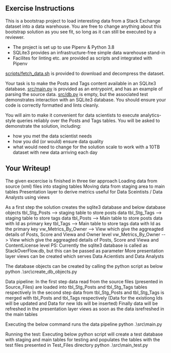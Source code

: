 ## Exercise Instructions

This is a bootstrap project to load interesting data from a Stack Exchange dataset into a data warehouse.
You are free to change anything about this bootstrap solution as you see fit, so long as it can still be executed by a reviewer.

- The project is set up to use Pipenv & Python 3.8
- SQLite3 provides an infrastructure-free simple data warehouse stand-in
- Facilites for linting etc. are provided as scripts and integrated with Pipenv

[scripts/fetch_data.sh](scripts/fetch_data.sh) is provided to download and decompress the dataset.

Your task is to make the Posts and Tags content available in an SQLite3 database.
[src/main.py](src/main.py) is provided as an entrypoint, and has an example of parsing the source data.
[src/db.py](src/db.py) is empty, but the associated test demonstrates interaction with an SQLite3 database.
You should ensure your code is correctly formatted and lints cleanly.

You will aim to make it convenient for data scientists to execute analytics-style queries reliably over the Posts and Tags tables.
You will be asked to demonstrate the solution, including:
- how you met the data scientist needs
- how you did (or would) ensure data quality
- what would need to change for the solution scale to work with a 10TB dataset with new data arriving each day

## Your Writeup!

The given excercise is finished in three tier approach
    Loading data from source (xml) files into staging tables
    Moving data from staging area to main tables
    Presentation layer to derive metrics useful for Data Sceintists /  Data Analysts using views

As a first step the solution creates the sqlite3 database and below database objects
    tbl_Stg_Posts --> staging table to store posts data
    tbl_Stg_Tags --> staging table to store tags data
    tbl_Posts --> Main table to store posts data with Id as primary key
    tbl_Tags --> Main table to store tags data with Id as the primary key
    vw_Metrics_By_Owner --> View which give the aggreagted details of Posts, Score and Viewa and Owner level
    vw_Metrics_By_Owner --> View which give the aggreagted details of Posts, Score and Viewa and ContentLicense level
PS: 
Currently the sqlite3 database is called as StackOverFlow.db, but this can be passed as parameter
More presentation layer views can be created which serves Data Acientists and Data Analysts

The database objects can be created by calling the python script as below
python .\src\create_db_objects.py  

Data pipeline:
In the first step data read from the source files (presented in Source_Files) are loaded into tbl_Stg_Posts and tbl_Stg_Tags tables respectively
In the second step data from tbl_Stg_Posts and tbl_Stg_Tags is merged with tbl_Posts and tbl_Tags respectively (Data for the existiong Ids will be updated and Data for new Ids will be inserted)
Finally data will be refreshed in the presentation layer views as soon as the data isrefreshed in the main tables

Executing the below command runs the data pipeline
python .\src\main.py

Running the test:
Executing below python script will create a test database with staging and main tables for testing and populates the tables with the test files presented in Test_Files directory
python .\src\main_test.py

